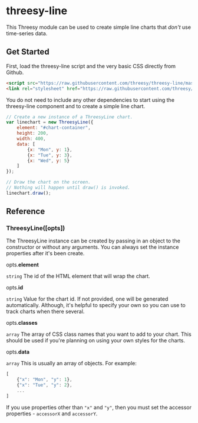 # threesy-line

This Threesy module can be used to create simple line charts that
_don't_ use time-series data.

## Get Started

First, load the threesy-line script and the very basic CSS 
directly from Github.

```html
<script src="https://raw.githubusercontent.com/threesy/threesy-line/master/build/threesy-line.js"></script>
<link rel="stylesheet" href="https://raw.githubusercontent.com/threesy/threesy-line/master/build/threesy-line.css"> 
```

You do not need to include any other dependencies to start using
the threesy-line component and to create a simple line chart.

```js
// Create a new instance of a ThreesyLine chart.
var linechart = new ThreesyLine({
    element: "#chart-container",
    height: 200,
    width: 400,
    data: [
        {x: "Mon", y: 1},
        {x: "Tue", y: 3},
        {x: "Wed", y: 5}
    ]
});

// Draw the chart on the screen.
// Nothing will happen until draw() is invoked.
linechart.draw();
```

## Reference

### ThreesyLine([opts])

The ThreesyLine instance can be created by passing in an object
to the constructor or without any arguments. You can always set
the instance properties after it's been create.

opts.**element**

`string` The id of the HTML element that will wrap the chart.

opts.**id**

`string` Value for the chart id. If not provided, one will be
 generated automatically. Although, it's helpful to specify your
 own so you can use to track charts when there several.
 
opts.**classes**
 
`array` The array of CSS class names that you want to add to your
 chart. This should be used if you're planning on using your own styles
 for the charts.
 
opts.**data**
 
`array` This is usually an array of objects. For example:
```js
[
    {"x": "Mon", "y": 1},
    {"x": "Tue", "y": 2},
    ...
]
```

If you use properties other than `"x"` and `"y"`, then you must set
the accessor properties - `accessorX` and `accessorY`.